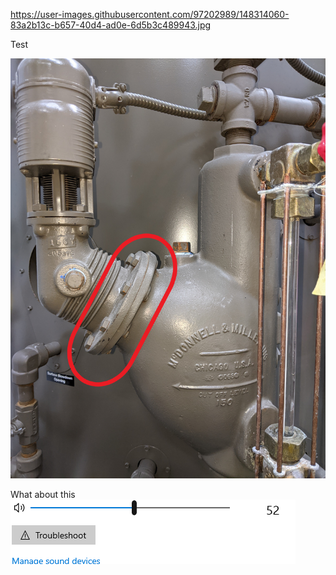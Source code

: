 https://user-images.githubusercontent.com/97202989/148314060-83a2b13c-b657-40d4-ad0e-6d5b3c489943.jpg

Test

![test](https://github.com/crypto011000/crypto011000.github.io/blob/main/docs/assets/Gasket.jpg)


What about this
![volume control](https://github.com/crypto011000/crypto011000.github.io/blob/main/docs/assets/Test.PNG)
